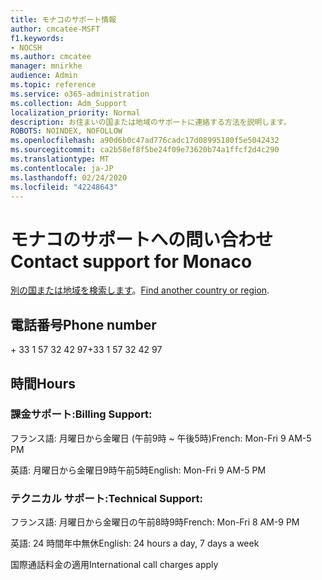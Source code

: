 ```yaml
---
title: モナコのサポート情報
author: cmcatee-MSFT
f1.keywords:
- NOCSH
ms.author: cmcatee
manager: mnirkhe
audience: Admin
ms.topic: reference
ms.service: o365-administration
ms.collection: Adm_Support
localization_priority: Normal
description: お住まいの国または地域のサポートに連絡する方法を説明します。
ROBOTS: NOINDEX, NOFOLLOW
ms.openlocfilehash: a90d6b0c47ad776cadc17d08995180f5e5042432
ms.sourcegitcommit: ca2b58ef8f5be24f09e73620b74a1ffcf2d4c290
ms.translationtype: MT
ms.contentlocale: ja-JP
ms.lasthandoff: 02/24/2020
ms.locfileid: "42248643"
---
```

# <a name="contact-support-for-monaco"></a><span data-ttu-id="204df-103">モナコのサポートへの問い合わせ</span><span class="sxs-lookup"><span data-stu-id="204df-103">Contact support for Monaco</span></span>

<span data-ttu-id="204df-104">[別の国または地域を検索します](../contact-support-for-business-products.md)。</span><span class="sxs-lookup"><span data-stu-id="204df-104">[Find another country or region](../contact-support-for-business-products.md).</span></span>

## <a name="phone-number"></a><span data-ttu-id="204df-105">電話番号</span><span class="sxs-lookup"><span data-stu-id="204df-105">Phone number</span></span>
<span data-ttu-id="204df-106">+ 33 1 57 32 42 97</span><span class="sxs-lookup"><span data-stu-id="204df-106">+33 1 57 32 42 97</span></span>

## <a name="hours"></a><span data-ttu-id="204df-107">時間</span><span class="sxs-lookup"><span data-stu-id="204df-107">Hours</span></span>
### <a name="billing-support"></a><span data-ttu-id="204df-108">課金サポート:</span><span class="sxs-lookup"><span data-stu-id="204df-108">Billing Support:</span></span>

<span data-ttu-id="204df-109">フランス語: 月曜日から金曜日 (午前9時 ~ 午後5時)</span><span class="sxs-lookup"><span data-stu-id="204df-109">French: Mon-Fri 9 AM-5 PM</span></span>

<span data-ttu-id="204df-110">英語: 月曜日から金曜日9時午前5時</span><span class="sxs-lookup"><span data-stu-id="204df-110">English: Mon-Fri 9 AM-5 PM</span></span>

### <a name="technical-support"></a><span data-ttu-id="204df-111">テクニカル サポート:</span><span class="sxs-lookup"><span data-stu-id="204df-111">Technical Support:</span></span>

<span data-ttu-id="204df-112">フランス語: 月曜日から金曜日の午前8時9時</span><span class="sxs-lookup"><span data-stu-id="204df-112">French: Mon-Fri 8 AM-9 PM</span></span>

<span data-ttu-id="204df-113">英語: 24 時間年中無休</span><span class="sxs-lookup"><span data-stu-id="204df-113">English: 24 hours a day, 7 days a week</span></span>

<span data-ttu-id="204df-114">国際通話料金の適用</span><span class="sxs-lookup"><span data-stu-id="204df-114">International call charges apply</span></span>